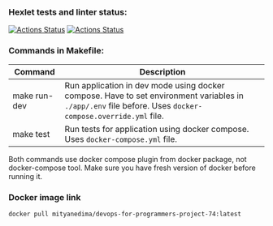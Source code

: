### Hexlet tests and linter status:
[![Actions Status](https://github.com/JeyXeon/devops-for-programmers-project-74/actions/workflows/hexlet-check.yml/badge.svg)](https://github.com/JeyXeon/devops-for-programmers-project-74/actions)
[![Actions Status](https://github.com/JeyXeon/devops-for-programmers-project-74/actions/workflows/push.yml/badge.svg)](https://github.com/JeyXeon/devops-for-programmers-project-74/actions)

### Commands in Makefile:
| Command      | Description                                                                                                                                               |
|--------------|-----------------------------------------------------------------------------------------------------------------------------------------------------------|
| make run-dev | Run application in dev mode using docker compose. Have to set environment variables in `./app/.env` file before. Uses `docker-compose.override.yml` file. |
| make test    | Run tests for application using docker compose. Uses `docker-compose.yml` file.                                                                           |

Both commands use docker compose plugin from docker package, not docker-compose tool. Make sure you have fresh version of docker before running it.

### Docker image link
`docker pull mityanedima/devops-for-programmers-project-74:latest`
